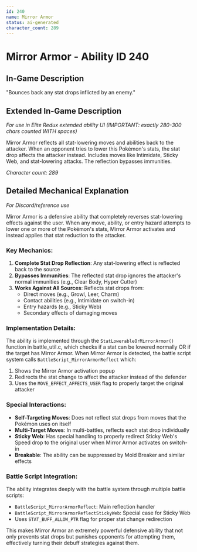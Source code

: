 ```yaml
---
id: 240
name: Mirror Armor
status: ai-generated
character_count: 289
---
```


# Mirror Armor - Ability ID 240

## In-Game Description
"Bounces back any stat drops inflicted by an enemy."

## Extended In-Game Description
*For use in Elite Redux extended ability UI (IMPORTANT: exactly 280-300 chars counted WITH spaces)*

Mirror Armor reflects all stat-lowering moves and abilities back to the attacker. When an opponent tries to lower this Pokémon's stats, the stat drop affects the attacker instead. Includes moves like Intimidate, Sticky Web, and stat-lowering attacks. The reflection bypasses immunities.

*Character count: 289*

## Detailed Mechanical Explanation
*For Discord/reference use*

Mirror Armor is a defensive ability that completely reverses stat-lowering effects against the user. When any move, ability, or entry hazard attempts to lower one or more of the Pokémon's stats, Mirror Armor activates and instead applies that stat reduction to the attacker.

### Key Mechanics:

1. **Complete Stat Drop Reflection**: Any stat-lowering effect is reflected back to the source
2. **Bypasses Immunities**: The reflected stat drop ignores the attacker's normal immunities (e.g., Clear Body, Hyper Cutter)
3. **Works Against All Sources**: Reflects stat drops from:
   - Direct moves (e.g., Growl, Leer, Charm)
   - Contact abilities (e.g., Intimidate on switch-in)
   - Entry hazards (e.g., Sticky Web)
   - Secondary effects of damaging moves

### Implementation Details:

The ability is implemented through the `StatLowerableOrMirrorArmor()` function in battle_util.c, which checks if a stat can be lowered normally OR if the target has Mirror Armor. When Mirror Armor is detected, the battle script system calls `BattleScript_MirrorArmorReflect` which:

1. Shows the Mirror Armor activation popup
2. Redirects the stat change to affect the attacker instead of the defender
3. Uses the `MOVE_EFFECT_AFFECTS_USER` flag to properly target the original attacker

### Special Interactions:

- **Self-Targeting Moves**: Does not reflect stat drops from moves that the Pokémon uses on itself
- **Multi-Target Moves**: In multi-battles, reflects each stat drop individually
- **Sticky Web**: Has special handling to properly redirect Sticky Web's Speed drop to the original user when Mirror Armor activates on switch-in
- **Breakable**: The ability can be suppressed by Mold Breaker and similar effects

### Battle Script Integration:

The ability integrates deeply with the battle system through multiple battle scripts:
- `BattleScript_MirrorArmorReflect`: Main reflection handler
- `BattleScript_MirrorArmorReflectStickyWeb`: Special case for Sticky Web
- Uses `STAT_BUFF_ALLOW_PTR` flag for proper stat change redirection

This makes Mirror Armor an extremely powerful defensive ability that not only prevents stat drops but punishes opponents for attempting them, effectively turning their debuff strategies against them.